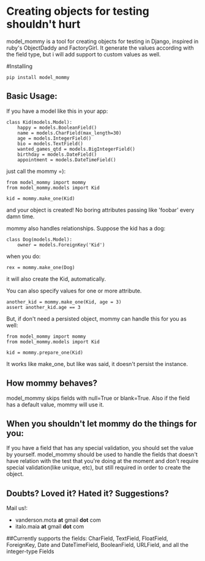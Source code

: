 # Creating objects for testing shouldn't hurt

model_mommy is a tool for creating objects for testing in Django, inspired in ruby's ObjectDaddy and FactoryGirl.
It generate the values according with the field type, but i will add support to custom values as well.


#Installing

    pip install model_mommy

## Basic Usage:

If you have a model like this in your app:

    class Kid(models.Model):
        happy = models.BooleanField()
        name = models.CharField(max_length=30)
        age = models.IntegerField()
        bio = models.TextField()
        wanted_games_qtd = models.BigIntegerField()
        birthday = models.DateField()
        appointment = models.DateTimeField()

just call the mommy =):

    from model_mommy import mommy
    from model_mommy.models import Kid

    kid = mommy.make_one(Kid)


and your object is created! No boring attributes passing like 'foobar' every damn time.

mommy also handles relationships. Suppose the kid has a dog:

    class Dog(models.Model):
        owner = models.ForeignKey('Kid')

when you do:

    rex = mommy.make_one(Dog)

it will also create the Kid, automatically.

You can also specify values for one or more attribute.

    another_kid = mommy.make_one(Kid, age = 3)
    assert another_kid.age == 3

But, if don't need a persisted object, mommy can handle this for you as well:

    from model_mommy import mommy
    from model_mommy.models import Kid

    kid = mommy.prepare_one(Kid)

It works like make_one, but like was said, it doesn't persist the instance.

## How mommy behaves?

model_mommy skips fields with null=True or blank=True. Also if the field has a default value, mommy will use it.

## When you shouldn't let mommy do the things for you:

If you have a field that has any special validation, you should set the value by yourself.
model_mommy should be used to handle the fields that doesn't have relation with the test that you're doing at the moment and don't require special validation(like unique, etc), but still required in order to create the object.

## Doubts? Loved it? Hated it? Suggestions?

Mail us!:

 *  vanderson.mota **at** gmail **dot** com
 *  italo.maia **at** gmail **dot** com

##Currently supports the fields:
CharField, TextField, FloatField, ForeignKey, Date and DateTimeField, BooleanField, URLField, and all the integer-type Fields


